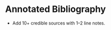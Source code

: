 <!-- status: stub; target: 150+ words -->
<!-- status: stub; target: 150+ words -->
<!-- status: stub; target: 150+ words -->
# Annotated Bibliography

- Add 10+ credible sources with 1–2 line notes.



